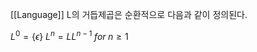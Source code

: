 
[[Language]] L의 거듭제곱은 순환적으로 다음과 같이 정의된다. 

$L^0 = \{\epsilon\}$
$L^n = LL^{n-1} \; for \; n \geq 1$
